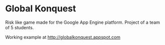 Global Konquest
====

Risk like game made for the Google App Engine platform. Project of a team of 5 students.

Working example at http://globalkonquest.appspot.com
